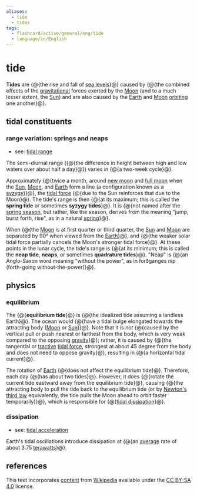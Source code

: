 ```yaml
---
aliases:
  - tide
  - tides
tags:
  - flashcard/active/general/eng/tide
  - language/in/English
---
```


# tide

__Tides__ are {@{the rise and fall of [sea levels](sea%20level.md)}@} caused by {@{the combined effects of the [gravitational](gravity.md) forces exerted by the [Moon](Moon.md) (and to a much lesser extent, the [Sun](Sun.md)) and are also caused by the [Earth](Earth.md) and [Moon](Moon.md) [orbiting](orbit.md) one another}@}. <!--SR:!2025-07-15,271,330!2025-07-24,260,290-->

## tidal constituents

### range variation: springs and neaps

- see: [tidal range](tidal%20range.md)

The semi-diurnal range ({@{the difference in height between high and low waters over about half a day}@}) varies in {@{a two-week cycle}@}. <!--SR:!2025-03-10,160,310!2025-08-23,304,330-->

Approximately {@{twice a month, around [new moon](new%20moon.md) and [full moon](full%20moon.md) when the [Sun](Sun.md), [Moon](Moon.md), and [Earth](Earth.md) form a line (a configuration known as a [syzygy](syzygy%20(astronomy.md).md))}@}, the [tidal force](tidal%20force.md) {@{due to the Sun reinforces that due to the Moon}@}. The tide's range is then {@{at its maximum; this is called the __spring tide__ or sometimes __syzygy tides__}@}. It is {@{not named after the [spring season](spring%20(season).md), but rather, like the season, derives from the meaning "jump, burst forth, rise", as in a natural [spring](spring%20(hydrology).md)}@}. <!--SR:!2025-04-01,184,310!2025-05-16,226,330!2026-04-13,467,310!2025-03-23,166,310-->

When {@{the [Moon](Moon.md) is at first quarter or third quarter, the [Sun](Sun.md) and [Moon](Moon.md) are separated by 90° when viewed from the [Earth](Earth.md)}@}, and {@{the weaker solar tidal force partially cancels the Moon's stronger tidal force}@}. At these points in the lunar cycle, the tide's range is {@{at its minimum; this is called the __neap tide__, __neaps__, or sometimes __quadrature tides__}@}. "Neap" is {@{an Anglo-Saxon word meaning "without the power", as in forðganges nip (forth-going without-the-power)}@}. <!--SR:!2025-03-20,168,310!2025-05-05,218,330!2025-12-26,351,290!2025-05-04,179,270-->

## physics

### equilibrium

The {@{__equilibrium tide__}@} is {@{the idealized tide assuming a landless Earth}@}. The ocean would {@{have a tidal bulge elongated towards the attracting body ([Moon](Moon.md) or [Sun](Sun.md))}@}. Note that it is _not_ {@{caused by the vertical pull or push nearest or farthest from the body, which is very weak compared to the opposing [gravity](gravity.md)}@}; rather, it is caused by {@{the tangential or [tractive](traction%20(mechanics).md) [tidal force](tidal%20force.md), strongest at about 45 degree from the body and does not need to oppose gravity}@}, resulting in {@{a horizontal tidal current}@}. <!--SR:!2025-08-22,304,330!2025-02-10,148,310!2025-02-09,135,290!2025-04-30,214,330!2025-06-05,240,330!2025-08-01,288,330-->

The rotation of [Earth](Earth.md) {@{does not affect the equilibrium tide}@}. Therefore, each day {@{has about two tides}@}. However, it does {@{rotate the current tide eastward away from the equilibrium tide}@}, causing {@{the attracting body to pull the tide back to the equilibrium tide (or by [Newton's third law](Newton's%20laws%20of%20motion.md#third%20law) equivalently, the tide pulls the Moon ahead to orbit faster temporarily)}@}, which is responsible for {@{[tidal dissipation](#dissipation)}@}. <!--SR:!2025-03-29,184,310!2025-08-09,296,330!2026-03-02,409,310!2025-03-12,171,310!2025-04-09,195,310-->

### dissipation

- see: [tidal acceleration](tidal%20acceleration.md)

Earth's tidal oscillations introduce dissipation at {@{an [average](average.md) rate of about 3.75 [terawatts](watt.md#terawatt)}@}. <!--SR:!2025-09-07,284,270-->

## references

This text incorporates [content](https://en.wikipedia.org/wiki/tide) from [Wikipedia](Wikipedia.md) available under the [CC BY-SA 4.0](https://creativecommons.org/licenses/by-sa/4.0/) license.
